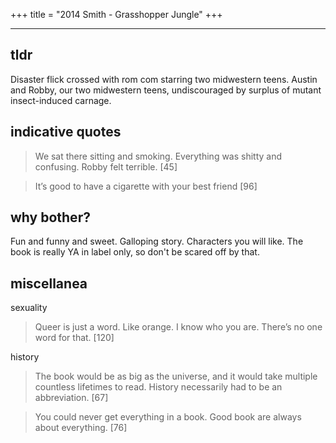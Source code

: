 +++
title = "2014 Smith - Grasshopper Jungle"
+++

---

## tldr

Disaster flick crossed with rom com starring two midwestern teens. Austin and Robby, our two midwestern teens, undiscouraged by surplus of mutant insect-induced carnage.

## indicative quotes

> We sat there sitting and smoking. Everything was shitty and confusing. Robby felt terrible. [45]

> It’s good to have a cigarette with your best friend [96]

## why bother?

Fun and funny and sweet. Galloping story. Characters you will like. The book is really YA in label only, so don't be scared off by that.

## miscellanea

sexuality

> Queer is just a word. Like orange. I know who you are. There’s no one word for that. [120]

history

> The book would be as big as the universe, and it would take multiple countless lifetimes to read. History necessarily had to be an abbreviation. [67]
 
> You could never get everything in a book. Good book are always about everything. [76]
